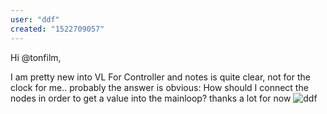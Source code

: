 ```yaml
---
user: "ddf"
created: "1522709057"
---
```


Hi @tonfilm, 

I am pretty new into VL
For Controller and notes is quite clear, not for the clock for me..
probably the answer is obvious:
How should I connect the nodes in order to get a value into the mainloop? 
thanks a lot for now
![ddf](Captureddf.JPG) 




